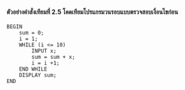 #### ตัวอย่างคำสั่งเทียมที่ 2.5 โคดเทียมโปรแกรมวนรอบแบบตรวจสอบเงื่อนไขก่อน
```
BEGIN
    sum = 0;
    i = 1;
    WHILE (i <= 10)
        INPUT x; 
        sum = sum + x;
        i = i +1;
    END WHILE
    DISPLAY sum;
END
```